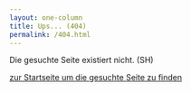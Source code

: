 ```yaml
---
layout: one-column
title: Ups... (404)
permalink: /404.html
---
```

Die gesuchte Seite existiert nicht. (SH)

<a href="/" class="button"><i class="fi-arrow-right"></i> zur Startseite um die gesuchte Seite zu finden</a>

<!-- Piwik -->
<script type="text/javascript">
  var _paq = _paq || [];
  _paq.push(['trackPageView']);
  _paq.push(['enableLinkTracking']);
  (function() {
    var u="//www.sinndrin.org/piwik/";
    _paq.push(['setTrackerUrl', u+'piwik.php']);
    _paq.push(['setSiteId', 3]);
    var d=document, g=d.createElement('script'), s=d.getElementsByTagName('script')[0];
    g.type='text/javascript'; g.async=true; g.defer=true; g.src=u+'piwik.js'; s.parentNode.insertBefore(g,s);
  })();
</script>
<noscript><p><img src="//www.sinndrin.org/piwik/piwik.php?idsite=3" style="border:0;" alt="" /></p></noscript>
<!-- End Piwik Code -->
